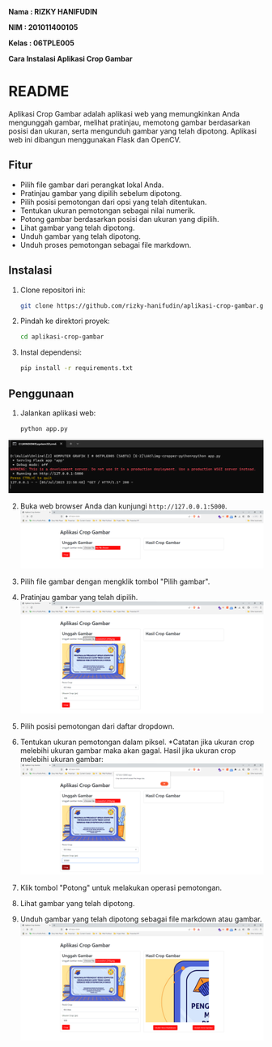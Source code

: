 **Nama	: RIZKY HANIFUDIN**

**NIM		: 201011400105**

**Kelas	: 06TPLE005**

**Cara Instalasi Aplikasi Crop Gambar**

# README

Aplikasi Crop Gambar adalah aplikasi web yang memungkinkan Anda mengunggah gambar, melihat pratinjau, memotong gambar berdasarkan posisi dan ukuran, serta mengunduh gambar yang telah dipotong. Aplikasi web ini dibangun menggunakan Flask dan OpenCV.

## Fitur

- Pilih file gambar dari perangkat lokal Anda.
- Pratinjau gambar yang dipilih sebelum dipotong.
- Pilih posisi pemotongan dari opsi yang telah ditentukan.
- Tentukan ukuran pemotongan sebagai nilai numerik.
- Potong gambar berdasarkan posisi dan ukuran yang dipilih.
- Lihat gambar yang telah dipotong.
- Unduh gambar yang telah dipotong.
- Unduh proses pemotongan sebagai file markdown.

## Instalasi

1. Clone repositori ini:

   ```bash
   git clone https://github.com/rizky-hanifudin/aplikasi-crop-gambar.git
   ```

2. Pindah ke direktori proyek:

   ```bash
   cd aplikasi-crop-gambar
   ```

3. Instal dependensi:

   ```bash
   pip install -r requirements.txt
   ```

## Penggunaan

1. Jalankan aplikasi web:

   ```bash
   python app.py
   ```
![Run Aplikasi](https://github.com/rizky-hanifudin/aplikasi-crop-gambar/blob/main/tutorial/run.png "Sorot gambar, akan keluar tulisan ini")

2. Buka web browser Anda dan kunjungi `http://127.0.0.1:5000`.
![Tampilan Aplikasi](https://github.com/rizky-hanifudin/aplikasi-crop-gambar/blob/main/tutorial/web.png "Sorot gambar, akan keluar tulisan ini")

3. Pilih file gambar dengan mengklik tombol "Pilih gambar".

4. Pratinjau gambar yang telah dipilih.
![Berhasil Upload](https://github.com/rizky-hanifudin/aplikasi-crop-gambar/blob/main/tutorial/upload.png "Sorot gambar, akan keluar tulisan ini")

5. Pilih posisi pemotongan dari daftar dropdown.

6. Tentukan ukuran pemotongan dalam piksel.
   \*Catatan jika ukuran crop melebihi ukuran gambar maka akan gagal.
Hasil jika ukuran crop melebihi ukuran gambar:
![Gagal Crop](https://github.com/rizky-hanifudin/aplikasi-crop-gambar/blob/main/tutorial/error.png "Sorot gambar, akan keluar tulisan ini")

7. Klik tombol "Potong" untuk melakukan operasi pemotongan.

8. Lihat gambar yang telah dipotong.

9. Unduh gambar yang telah dipotong sebagai file markdown atau gambar.
![Berhasil](https://github.com/rizky-hanifudin/aplikasi-crop-gambar/blob/main/tutorial/berhasil.png "Sorot gambar, akan keluar tulisan ini")
